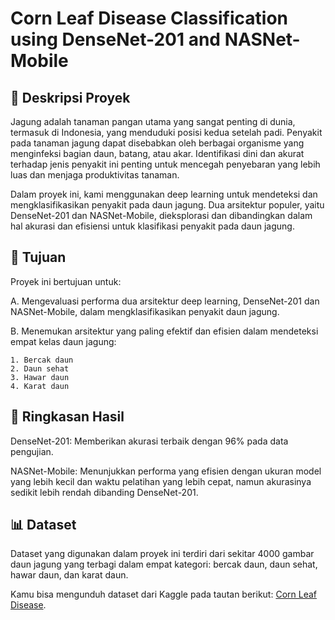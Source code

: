 # Corn Leaf Disease Classification using DenseNet-201 and NASNet-Mobile


## 📄 Deskripsi Proyek
Jagung adalah tanaman pangan utama yang sangat penting di dunia, termasuk di Indonesia, yang menduduki posisi kedua setelah padi. Penyakit pada tanaman jagung dapat disebabkan oleh berbagai organisme yang menginfeksi bagian daun, batang, atau akar. Identifikasi dini dan akurat terhadap jenis penyakit ini penting untuk mencegah penyebaran yang lebih luas dan menjaga produktivitas tanaman.

Dalam proyek ini, kami menggunakan deep learning untuk mendeteksi dan mengklasifikasikan penyakit pada daun jagung. Dua arsitektur populer, yaitu DenseNet-201 dan NASNet-Mobile, dieksplorasi dan dibandingkan dalam hal akurasi dan efisiensi untuk klasifikasi penyakit pada daun jagung.


## 🎯 Tujuan
Proyek ini bertujuan untuk:

A. Mengevaluasi performa dua arsitektur deep learning, DenseNet-201 dan NASNet-Mobile, dalam mengklasifikasikan penyakit daun jagung.

B. Menemukan arsitektur yang paling efektif dan efisien dalam mendeteksi empat kelas daun jagung:

    1. Bercak daun
    2. Daun sehat
    3. Hawar daun
    4. Karat daun


## 🧪 Ringkasan Hasil
DenseNet-201: Memberikan akurasi terbaik dengan 96% pada data pengujian.

NASNet-Mobile: Menunjukkan performa yang efisien dengan ukuran model yang lebih kecil dan waktu pelatihan yang lebih cepat, namun akurasinya sedikit lebih rendah dibanding DenseNet-201.


## 📊 Dataset
Dataset yang digunakan dalam proyek ini terdiri dari sekitar 4000 gambar daun jagung yang terbagi dalam empat kategori: bercak daun, daun sehat, hawar daun, dan karat daun.  

Kamu bisa mengunduh dataset dari Kaggle pada tautan berikut: [Corn Leaf Disease](https://www.kaggle.com/datasets/ndisan/corn-leaf-disease).


